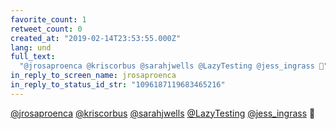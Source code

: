 ```yaml
---
favorite_count: 1
retweet_count: 0
created_at: "2019-02-14T23:53:55.000Z"
lang: und
full_text:
  "@jrosaproenca @kriscorbus @sarahjwells @LazyTesting @jess_ingrass 🖤"
in_reply_to_screen_name: jrosaproenca
in_reply_to_status_id_str: "1096187119683465216"
---
```


[@jrosaproenca](https://twitter.com/jrosaproenca)
[@kriscorbus](https://twitter.com/kriscorbus)
[@sarahjwells](https://twitter.com/sarahjwells)
[@LazyTesting](https://twitter.com/LazyTesting)
[@jess_ingrass](https://twitter.com/jess_ingrass) 🖤
